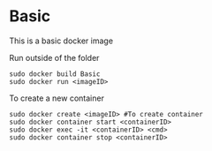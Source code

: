 # Basic
This is a basic docker image

Run outside of the folder
```
sudo docker build Basic
sudo docker run <imageID>
```

To create a new container
```
sudo docker create <imageID> #To create container
sudo docker container start <containerID>
sudo docker exec -it <containerID> <cmd>
sudo docker container stop <containerID>
```
